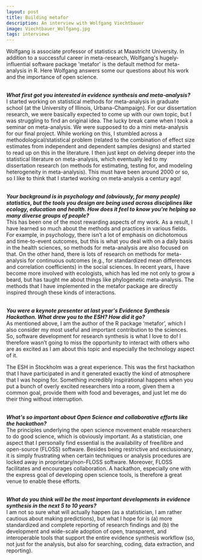 ```yaml
---
layout: post
title: Building metafor
description: An interview with Wolfgang Viechtbauer
image: Viechtbauer_Wolfgang.jpg
tags: interviews
---
```

<div class="clearfix">
Wolfgang is associate professor of statistics at Maastricht University. In addition to a successful career in meta-research, Wolfgang's hugely-influential software package 'metafor' is the default method for meta-analysis in R. Here Wolfgang answers some our questions about his work and the importance of open science.  
</div>
<br>

<b><em>What first got you interested in evidence synthesis and meta-analysis?</em></b>  
I started working on statistical methods for meta-analysis in graduate school (at the University of Illinois, Urbana-Champaign). For our dissertation research, we were basically expected to come up with our own topic, but I was struggling to find an original idea. The lucky break came when I took a seminar on meta-analysis. We were supposed to do a mini meta-analysis for our final project. While working on this, I stumbled across a methodological/statistical problem (related to the combination of effect size estimates from independent and dependent samples designs) and started to read up on this in the literature. I then just kept on delving deeper into the statistical literature on meta-analysis, which eventually led to my dissertation research (on methods for estimating, testing for, and modeling heterogeneity in meta-analysis). This must have been around 2000 or so, so I like to think that I started working on meta-analysis a century ago!  
<br>

<b><em>Your background is in psychology and (obviously, for many people) statistics, but the tools you design are being used across disciplines like ecology, education and health. How does it feel to know you're helping so many diverse groups of people?</em></b>  
This has been one of the most rewarding aspects of my work. As a result, I have learned so much about the methods and practices in various fields. For example, in psychology, there isn’t a lot of emphasis on dichotomous and time-to-event outcomes, but this is what you deal with on a daily basis in the health sciences, so methods for meta-analysis are also focused on that. On the other hand, there is lots of research on methods for meta-analysis for continuous outcomes (e.g., for standardized mean differences and correlation coefficients) in the social sciences. In recent years, I have become more involved with ecologists, which has led me not only to grow a beard, but has taught me about things like phylogenetic meta-analysis. The methods that I have implemented in the metafor package are directly inspired through these kinds of interactions.  
<br>

<b><em>You were a keynote presenter at last year's Evidence Synthesis Hackathon. What drew you to the ESH? How did it go?</em></b>  
As mentioned above, I am the author of the R package ‘metafor’, which I also consider my most useful and important contribution to the sciences. So, software development for research synthesis is what I love to do! I therefore wasn’t going to miss the opportunity to interact with others who are as excited as I am about this topic and especially the technology aspect of it.

The ESH in Stockholm was a great experience. This was the first hackathon that I have participated in and it generated exactly the kind of atmosphere that I was hoping for. Something incredibly inspirational happens when you put a bunch of overly excited researchers into a room, given them a common goal, provide them with food and beverages, and just let me do their thing without interruption.  
<br>

<b><em>What's so important about Open Science and collaborative efforts like the hackathon?</em></b>  
The principles underlying the open science movement enable researchers to do good science, which is obviously important. As a statistician, one aspect that I personally find essential is the availability of free/libre and open-source (FLOSS) software. Besides being restrictive and exclusionary, it is simply frustrating when certain techniques or analysis procedures are locked away in proprietary/non-FLOSS software. Moreover, FLOSS facilitates and encourages collaboration. A hackathon, especially one with the express goal of developing open science tools, is therefore a great venue to enable these efforts.  
<br>

<b><em>What do you think will be the most important developments in evidence synthesis in the next 5 to 10 years?</em></b>  
I am not so sure what will actually happen (as a statistician, I am rather cautious about making predictions), but what I hope for is (a) more standardized and complete reporting of research findings and (b) the development and wide-scale adoption of open, transparent, and interoperable tools that support the entire evidence synthesis workflow (so, not just for the analysis, but also for searching, coding, data extraction, and reporting).